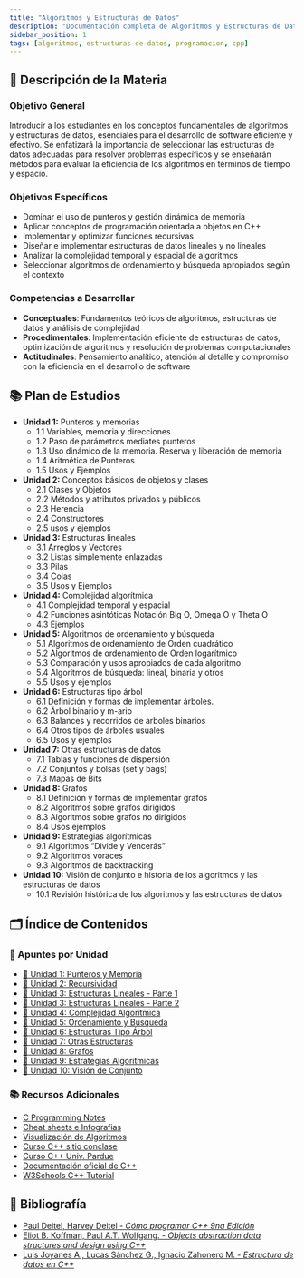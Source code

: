 ```yaml
---
title: "Algoritmos y Estructuras de Datos"
description: "Documentación completa de Algoritmos y Estructuras de Datos - Apuntes, trabajos prácticos, exámenes y recursos"
sidebar_position: 1
tags: [algoritmos, estructuras-de-datos, programacion, cpp]
---
```


## 📖 Descripción de la Materia

### Objetivo General

Introducir a los estudiantes en los conceptos fundamentales de algoritmos y estructuras de datos, esenciales para el desarrollo de software eficiente y efectivo. Se enfatizará la importancia de seleccionar las estructuras de datos adecuadas para resolver problemas específicos y se enseñarán métodos para evaluar la eficiencia de los algoritmos en términos de tiempo y espacio.

### Objetivos Específicos

- Dominar el uso de punteros y gestión dinámica de memoria
- Aplicar conceptos de programación orientada a objetos en C++
- Implementar y optimizar funciones recursivas
- Diseñar e implementar estructuras de datos lineales y no lineales
- Analizar la complejidad temporal y espacial de algoritmos
- Seleccionar algoritmos de ordenamiento y búsqueda apropiados según el contexto

### Competencias a Desarrollar

- **Conceptuales**: Fundamentos teóricos de algoritmos, estructuras de datos y análisis de complejidad
- **Procedimentales**: Implementación eficiente de estructuras de datos, optimización de algoritmos y resolución de problemas computacionales
- **Actitudinales**: Pensamiento analítico, atención al detalle y compromiso con la eficiencia en el desarrollo de software

## 📚 Plan de Estudios

- **Unidad 1:** Punteros y memorias
  - 1.1 Variables, memoria y direcciones
  - 1.2 Paso de parámetros mediates punteros
  - 1.3 Uso dinámico de la memoria. Reserva y liberación de memoria
  - 1.4 Aritmética de Punteros
  - 1.5 Usos y Ejemplos
- **Unidad 2:** Conceptos básicos de objetos y clases
  - 2.1 Clases y Objetos
  - 2.2 Métodos y atributos privados y públicos
  - 2.3 Herencia
  - 2.4 Constructores
  - 2.5 usos y ejemplos
- **Unidad 3:** Estructuras lineales
  - 3.1 Arreglos y Vectores
  - 3.2 Listas simplemente enlazadas
  - 3.3 Pilas
  - 3.4 Colas
  - 3.5 Usos y Ejemplos
- **Unidad 4:** Complejidad algorítmica
  - 4.1 Complejidad temporal y espacial
  - 4.2 Funciones asintóticas Notación Big O, Omega O y Theta O
  - 4.3 Ejemplos
- **Unidad 5:** Algoritmos de ordenamiento y búsqueda
  - 5.1 Algoritmos de ordenamiento de Orden cuadrático
  - 5.2 Algoritmos de ordenamiento de Orden logarítmico
  - 5.3 Comparación y usos apropiados de cada algoritmo
  - 5.4 Algoritmos de búsqueda: lineal, binaria y otros
  - 5.5 Usos y ejemplos
- **Unidad 6:** Estructuras tipo árbol
  - 6.1 Definición y formas de implementar árboles.
  - 6.2 Árbol binario y m-ario
  - 6.3 Balances y recorridos de arboles binarios
  - 6.4 Otros tipos de árboles usuales
  - 6.5 Usos y ejemplos
- **Unidad 7:** Otras estructuras de datos
  - 7.1 Tablas y funciones de dispersión
  - 7.2 Conjuntos y bolsas (set y bags)
  - 7.3 Mapas de Bits
- **Unidad 8:** Grafos
  - 8.1 Definición y formas de implementar grafos
  - 8.2 Algoritmos sobre grafos dirigidos
  - 8.3 Algoritmos sobre grafos no dirigidos
  - 8.4 Usos ejemplos
- **Unidad 9:** Estrategias algorítmicas
  - 9.1 Algoritmos “Divide y Vencerás”
  - 9.2 Algoritmos voraces
  - 9.3 Algoritmos de backtracking
- **Unidad 10:** Visión de conjunto e historia de los algoritmos y las estructuras de datos
  - 10.1 Revisión histórica de los algoritmos y las estructuras de datos

## 🗂️ Índice de Contenidos

### 📝 Apuntes por Unidad

- [📁 Unidad 1: Punteros y Memoria](./unidad-01.md)
- [📁 Unidad 2: Recursividad](./unidad-02.md)
- [📁 Unidad 3: Estructuras Lineales - Parte 1](./unidad-03-A.md)
- [📁 Unidad 3: Estructuras Lineales - Parte 2](./unidad-03-B.md)
- [📁 Unidad 4: Complejidad Algorítmica](./unidad-04.md)
- [📁 Unidad 5: Ordenamiento y Búsqueda](./unidad-05.md)
- [📁 Unidad 6: Estructuras Tipo Árbol](./unidad-06.md)
- [📁 Unidad 7: Otras Estructuras](./unidad-07.md)
- [📁 Unidad 8: Grafos](./unidad-08.md)
- [📁 Unidad 9: Estrategias Algorítmicas](./unidad-09.md)
- [📁 Unidad 10: Visión de Conjunto](./unidad-10.md)

### 📚 Recursos Adicionales

- [C Programming Notes](https://www.eskimo.com/~scs/cclass/notes)
- [Cheat sheets e Infografias](https://hackingcpp.com/cpp/cheat_sheets.html#hfold2a)
- [Visualización de Algoritmos](https://www.cs.usfca.edu/~galles/visualization/Algorithms.html)
- [Curso C++ sitio conclase](https://conclase.net/c/curso/cap0#inicio)
- [Curso C++ Univ. Pardue](https://www.cs.purdue.edu/homes/bxd/CandC++)
- [Documentación oficial de C++](https://en.cppreference.com/w/)
- [W3Schools C++ Tutorial](https://www.w3schools.com/cpp/)

## 📖 Bibliografía

- [Paul Deitel, Harvey Deitel - *Cómo programar C++ 9na Edición*](https://res.cloudinary.com/dmwto06rn/raw/upload/v1759277830/pdfs/como-programar-cpp-9na-edicion-2014_compressed_sv0xlh.pdf)
- [Eliot B. Koffman, Paul A.T. Wolfgang. - *Objects abstraction data structures and design using C++*](https://res.cloudinary.com/dmwto06rn/raw/upload/v1759277844/pdfs/objects-abstraction-data-structures-anddesign-using-cpp_compressed_tvsunn.pdf)
- [Luis Joyanes A., Lucas Sánchez G., Ignacio Zahonero M. - *Estructura de datos en C++*](https://res.cloudinary.com/dmwto06rn/raw/upload/v1759277828/pdfs/estructura-de-datos-en-cpp_compressed_meofpk.pdf)
